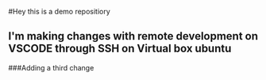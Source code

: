 #Hey this is a demo repositiory

## I'm making changes with remote development on VSCODE through SSH on Virtual box ubuntu
###Adding a third change